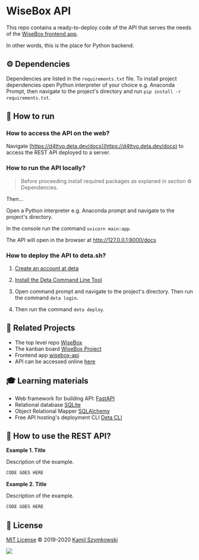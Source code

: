 
# WiseBox API
This repo contains a ready-to-deploy code of the API that serves the needs of the [WiseBox frontend app](https://github.com/SzymkowskiDev/wisebox-app).

In other words, this is the place for Python backend.

## ⚙ Dependencies
Dependencies are listed in the `requirements.txt` file. To install project dependencies open Python interpreter of your choice e.g. Anaconda Prompt, then navigate to the project's directory and run `pip install -r requirements.txt`.

## 🚀 How to run
### How to access the API on the web?

Navigate [https://d4ttvo.deta.dev/docs](https://d4ttvo.deta.dev/docs) to access the REST API deployed to a server.

### How to run the API locally?

> Before proceeding install required packages as explaned in section ⚙ Dependencies.

Then...

Open a Python interpreter e.g. Anaconda prompt and navigate to the project's directory.

In the console run the command `uvicorn main:app`.

The API will open in the browser at http://127.0.0.1:8000/docs

### How to deploy the API to deta.sh?

1. [Create an account at deta](https://web.deta.sh/home/szymkowskidev/default/overview)

2. [Install the Deta Command Line Tool](https://docs.deta.sh/docs/cli/install/)

3. Open command prompt and navigate to the project's directory. Then run the command `deta login`.

4. Then run the command `deta deploy`.

## 🔗 Related Projects
* The top level repo [WiseBox](https://github.com/SzymkowskiDev/WiseBox)
* The kanban board [WiseBox Project](https://github.com/users/SzymkowskiDev/projects/7/views/1)
* Frontend app [wisebox-api](https://github.com/SzymkowskiDev/wisebox-app)
* API can be accessed online [here](https://d4ttvo.deta.dev/docs)

## 🎓 Learning materials
* Web framework for building API: [FastAPI](https://fastapi.tiangolo.com/)
* Relational database [SQLite](https://www.sqlite.org/index.html)
* Object Relational Mapper [SQLAlchemy](https://docs.sqlalchemy.org/en/14/tutorial/index.html#unified-tutorial)
* Free API hosting's deployment CLI [Deta CLI](https://docs.deta.sh/docs/cli/commands)

## 📝 How to use the REST API?
**Example 1. Title**

Description of the example.
```javascript
CODE GOES HERE
```
**Example 2. Title**

Description of the example.
```javascript
CODE GOES HERE
```

## 📄 License
[MIT License](https://choosealicense.com/licenses/mit/) ©️ 2019-2020 [Kamil Szymkowski](https://github.com/SzymkowskiDev "Get in touch!")

[![](https://img.shields.io/badge/license-MIT-green?style=plastic)](https://choosealicense.com/licenses/mit/)






